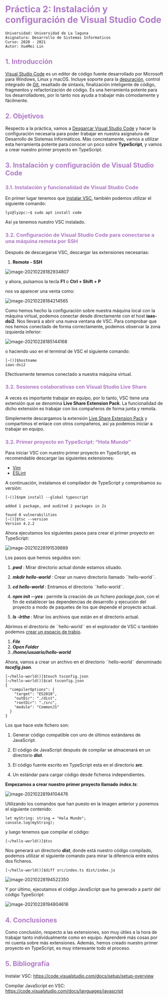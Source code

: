 # <font color=#AF7AC5 >Práctica 2: Instalación y configuración de Visual Studio Code</font>

```
Universidad: Universidad de La laguna
Asignatura: Desarrollo de Sistemas Informaticos
Curso: 2020 - 2021
Autor: XueMei Lin
```

## <font color=#AF7AC5 >1. Introducción</font>
[Visual Studio Code](https://es.wikipedia.org/wiki/Visual_Studio_Code) es un editor de código fuente desarrollado por Microsoft para Windows, Linux y macOS. Incluye soporte para la [depuración](https://es.wikipedia.org/wiki/Depuración_de_programas), control integrado de [Git](https://es.wikipedia.org/wiki/Git), resaltado de sintaxis, finalización inteligente de código, fragmentos y refactorización de código. Es una herramienta potente para los desarrolladores, por lo tanto nos ayuda a trabajar más cómodamente y fácilmente.

## <font color=#AF7AC5 >2. Objetivos</font>

Respecto a la práctica, vamos a [Desgarcar Visual Studio Code](https://code.visualstudio.com/) y hacer la configuración necesaria para poder trabajar en nuestra asignatura de Desarrollo de Sistemas Informáticos. Más concretamente, vamos a utilizar esta herramienta potente para conocer un poco sobre **TypeScript**, y vamos a crear nuestro primer proyecto en TypeScript.

## <font color=#AF7AC5 >3. Instalación y configuración de Visual Studio Code</font>

### <font color=#AF7AC5 >3.1. Instalación y funcionalidad de Visual Studio Code</font>

En primer lugar tenemos que [instalar VSC](https://code.visualstudio.com/), también podemos utilizar el siguiente comando:

```
lyz@lyzpc:~$ sudo apt install code
```

Así ya tenemos nuestro VSC instalado.

### <font color=#AF7AC5 >3.2. Configuración de Visual Studio Code para conectarse a una máquina remota por SSH</font>

Después de descargarse VSC, descargar las extensiones necesarias:

1. **Remote - SSH**

![image-20210228182934807](C:\Users\linyouzi\AppData\Roaming\Typora\typora-user-images\image-20210228182934807.png) 

y ahora, pulsamos la tecla **F1** o  **Ctrl + Shift + P**

nos va aparecer una venta como:

![image-20210228184214565](imagenes/image-20210228184214565.png)

Como hemos hecho la configuración sobre nuestra máquina local con la máquina virtual, podemos conectar desde directamente con el host **iaas-dsi2**.  Nos llevará a abrir una nueva ventana de VSC. Para comprobar que nos hemos conectado de forma correctamente, podemos observar la zona izquierda inferior:

![image-20210228185144168](imagenes/image-20210228185144168.png)

o haciendo uso en el terminal de VSC el siguiente comando:

```
[~()]$hostname
iaas-dsi2
```

Efectivamente tenemos conectado a nuestra máquina virtual.

### <font color=#AF7AC5 >3.2. Sesiones colaborativas con Visual Studio Live Share</font>

A veces es importante trabajar en equipo, por lo tanto, VSC tiene una extensión que se denomina **Live Share Extension Pack**. La funcionalidad de dicho extensión es trabajar con los compañeros de forma junta y remota. 

Simplemente descargamos la extensión [Live Share Extension Pack](https://marketplace.visualstudio.com/items?itemName=MS-vsliveshare.vsliveshare-pack) y compartimos el enlace con otros compañeros, así ya podemos iniciar a trabajar en equipo.

### <font color=#AF7AC5 >3.2. Primer proyecto en TypeScript: “Hola Mundo”</font>
Para iniciar VSC con nuestro primer proyecto en TypeScript, es recomendable descargar las siguientes extensiones:

* [Vim](https://es.wikipedia.org/wiki/Vim)
* [ESLint](https://lenguajejs.com/javascript/caracteristicas/eslint/) 

A continuación, instalamos el compilador de TypeScript y comprobamos su versión:
```
[~()]$npm install --global typescript

added 1 package, and audited 2 packages in 2s

found 0 vulnerabilities
[~()]$tsc --version
Version 4.2.2
```

Ahora ejecutamos los siguientes pasos para crear el primer proyecto en TypeScript:

![image-20210228191539889](imagenes/image-20210228191539889.png)

Los pasos que hemos seguidos son:

1. ***pwd*** : Mirar directorio actual donde estamos situado.

2. ***mkdir hello-world*** : Crear un nuevo directorio llamado ¨hello-world¨.

3. ***cd hello-world*** : Entramos el directorio ¨hello-world¨.

4. ***npm init --yes*** : permite la creación de un fichero *package.json*, con el fin de establecer las dependencias de desarrollo y ejecución del proyecto a modo de paquetes de los que depende el proyecto actual.

5. ***ls -lrtha*** : Mirar los archivos que están en el directorio actual.

Abrimos el directorio de ¨hello-world¨ en el explorador de VSC o también podemos [crear un espacio de trabjo](https://stackoverflow.com/questions/53308870/how-to-create-a-workspace).
1. ***File***
2. ***Open Folder***
3. ***/home/usuario/hello-world***

Ahora, vamos a crear un archivo en el directorio ¨hello-world¨ denominado ***tscofig.json***.
```
[~/hello-world()]$touch tsconfig.json
[~/hello-world()]$cat tsconfig.json
{
  "compilerOptions": {
    "target": "ES2018",
    "outDir": "./dist",
    "rootDir": "./src",
    "module": "CommonJS"
  }
}
```
Los que hace este fichero son: 

1. Generar código compatible con uno de últimos estándares de JavaScript.

2. El código de JavaScript después de compilar se almacenará en un directorio ***dist***.

3. El código fuente escrito en TypeScript esta en el directorio ***src***.

4. Un estándar para cargar código desde ficheros independientes.

**Empezamos a crear nuestro primer proyecto llamado** ***index.ts***:

![image-20210228194104476](imagenes/image-20210228194104476.png)

Utilizando los comandos que han puesto en la imagen anterior y ponemos el siguiente contenido:
```
let myString: string = "Hola Mundo";
console.log(myString);
```

y luego tenemos que compilar el código:
```
[~/hello-world()]$tsc
```

Nos generará un directorio ***dist***, donde está nuestro código compilado, podemos utilizar el siguiente comando para mirar la diferencia entre estos dos ficheros.
```
[~/hello-world()]$diff src/index.ts dist/index.js
```
![image-20210228194522350](imagenes/image-20210228194522350.png)

Y por último, ejecutamos el código JavaScript que ha generado a partir del código TypeScript:

![image-20210228194804616](imagenes/image-20210228194804616.png)



## <font color=#AF7AC5 >4. Conclusiones</font>

Como conclusión, respecto a las extensiones, son muy útiles a la hora de trabajar tanto individualmente como en equipo. Aprenderé más cosas por mi cuenta sobre más extensiones. Además, hemos creado nuestro primer proyecto en TypeScript, es muy interesante todo el proceso. 



## <font color=#AF7AC5 >5. Bibliografía</font>

Instalar VSC: https://code.visualstudio.com/docs/setup/setup-overview

Compilar JavaScript en VSC: https://code.visualstudio.com/docs/languages/javascript
